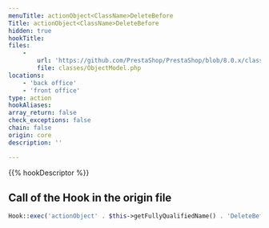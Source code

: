 ```yaml
---
menuTitle: actionObject<ClassName>DeleteBefore
Title: actionObject<ClassName>DeleteBefore
hidden: true
hookTitle: 
files:
    -
        url: 'https://github.com/PrestaShop/PrestaShop/blob/8.0.x/classes/ObjectModel.php'
        file: classes/ObjectModel.php
locations:
    - 'back office'
    - 'front office'
type: action
hookAliases: 
array_return: false
check_exceptions: false
chain: false
origin: core
description: ''

---
```


{{% hookDescriptor %}}

## Call of the Hook in the origin file

```php
Hook::exec('actionObject' . $this->getFullyQualifiedName() . 'DeleteBefore', ['object' => $this]);
```
